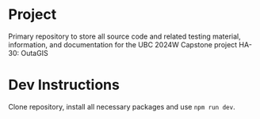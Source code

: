 # Project
Primary repository to store all source code and related testing material, information, and documentation for the UBC 2024W Capstone project HA-30: OutaGIS

# Dev Instructions
 Clone repository, install all necessary packages and use `npm run dev`. 

 
